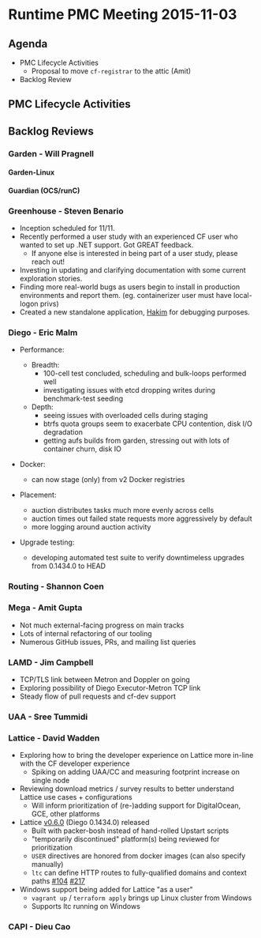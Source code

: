 # Runtime PMC Meeting 2015-11-03

## Agenda
* PMC Lifecycle Activities
  * Proposal to move `cf-registrar` to the attic (Amit)
* Backlog Review

## PMC Lifecycle Activities


## Backlog Reviews

### Garden - Will Pragnell

#### Garden-Linux

#### Guardian (OCS/runC)

### Greenhouse - Steven Benario
- Inception scheduled for 11/11.
- Recently performed a user study with an experienced CF user who wanted to set up .NET support. Got GREAT feedback.
    - If anyone else is interested in being part of a user study, please reach out!
- Investing in updating and clarifying documentation with some current exploration stories.
- Finding more real-world bugs as users begin to install in production environments and report them. (eg. containerizer user must have local-logon privs)
- Created a new standalone application, [Hakim](https://github.com/cloudfoundry-incubator/hakim) for debugging purposes.

### Diego - Eric Malm

- Performance:
	- Breadth:
		- 100-cell test concluded, scheduling and bulk-loops performed well
		- investigating issues with etcd dropping writes during benchmark-test seeding
	- Depth:
		- seeing issues with overloaded cells during staging
		- btrfs quota groups seem to exacerbate CPU contention, disk I/O degradation
		- getting aufs builds from garden, stressing out with lots of container churn, disk IO

- Docker:
	- can now stage (only) from v2 Docker registries

- Placement:
	- auction distributes tasks much more evenly across cells
	- auction times out failed state requests more aggressively by default
	- more logging around auction activity

- Upgrade testing:
	- developing automated test suite to verify downtimeless upgrades from 0.1434.0 to HEAD


### Routing - Shannon Coen

### Mega - Amit Gupta
- Not much external-facing progress on main tracks
- Lots of internal refactoring of our tooling
- Numerous GitHub issues, PRs, and mailing list queries

### LAMD - Jim Campbell
 - TCP/TLS link between Metron and Doppler on going
 - Exploring possibility of Diego Executor-Metron TCP link
 - Steady flow of pull requests and cf-dev support

### UAA - Sree Tummidi

### Lattice - David Wadden

- Exploring how to bring the developer experience on Lattice more in-line with the CF developer experience
  - Spiking on adding UAA/CC and measuring footprint increase on single node
- Reviewing download metrics / survey results to better understand Lattice use cases + configurations
  - Will inform prioritization of (re-)adding support for DigitalOcean, GCE, other platforms
- Lattice [v0.6.0](https://github.com/cloudfoundry-incubator/lattice-release/releases/tag/v0.6.0) (Diego 0.1434.0) released
  - Built with packer-bosh instead of hand-rolled Upstart scripts
  - "temporarily discontinued" platform(s) being reviewed for prioritization 
  - `USER` directives are honored from docker images (can also specify manually)
  - `ltc` can define HTTP routes to fully-qualified domains and context paths [#104](cloudfoundry-incubator/lattice#104) [#217](cloudfoundry-incubator/lattice#217)
- Windows support being added for Lattice "as a user"
  - `vagrant up` / `terraform apply` brings up Linux cluster from Windows
  - Supports ltc running on Windows

### CAPI - Dieu Cao
